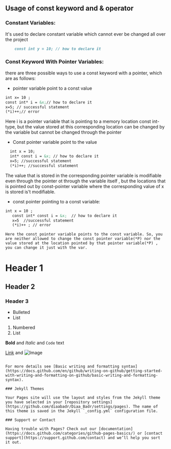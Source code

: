 ## Usage of const keyword and & operator

### Constant Variables:

It's used to declare constant variable which cannot ever be changed all over the project

```markdown
    const int y = 10; // how to declare it
```
### Const Keyword With Pointer Variables:
there are three possible ways to use a const keyword with a pointer, which are as follows:
- pointer variable point to a const value

```markdown
int x= 10 ;
const int* i = &x;// how to declare it 
x=5; // successful statement
(*i)++;// error
```
Here i is a pointer variable that is pointing to a memory location const int-type, but the value stored at this corresponding location can be changed by the variable but cannot be changed through the pointer

- Const pointer variable point to the value

```markdown
  int x = 10; 
  int* const i = &x; // how to declare it 
  x=5; //successful statement
  (*i)++; //successful statement
  ```
  The value that is stored in the corresponding pointer variable is modifiable even through the pointer ot through the variable itself , but the locations that is pointed out by const-pointer variable where the corresponding value of x is stored is’t modifiable. 
 
 - const pointer pointing to a const variable:
 
 ```markdown
 int x = 10 ;
    const int* const i = &x;  // how to declare it
    x=5  //successful statement
    (*i)++ ; // error
 ```
    Here the const pointer variable points to the const variable. So, you are neither allowed to change the const pointer variable(*P) nor the value stored at the location pointed by that pointer variable(*P) , you can change it just with the var.
    
# Header 1
## Header 2
### Header 3

- Bulleted
- List

1. Numbered
2. List

**Bold** and _Italic_ and `Code` text

[Link](url) and ![Image](src)
```

For more details see [Basic writing and formatting syntax](https://docs.github.com/en/github/writing-on-github/getting-started-with-writing-and-formatting-on-github/basic-writing-and-formatting-syntax).

### Jekyll Themes

Your Pages site will use the layout and styles from the Jekyll theme you have selected in your [repository settings](https://github.com/diaabadr/Diaa_Badr/settings/pages). The name of this theme is saved in the Jekyll `_config.yml` configuration file.

### Support or Contact

Having trouble with Pages? Check out our [documentation](https://docs.github.com/categories/github-pages-basics/) or [contact support](https://support.github.com/contact) and we’ll help you sort it out.

